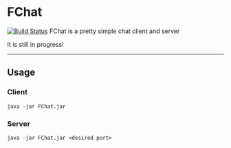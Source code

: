 # FChat
[![Build Status](https://travis-ci.org/failex234/FChat.svg?branch=master)](https://travis-ci.org/failex234/FChat)
FChat is a pretty simple chat client and server

It is still in progress!
***
## Usage
### Client
`java -jar FChat.jar`

### Server
`java -jar FChat.jar <desired port>`
